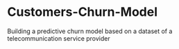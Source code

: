 # Customers-Churn-Model
Building a predictive churn model based on a dataset of a telecommunication service provider
